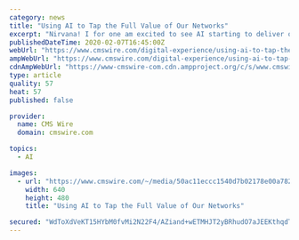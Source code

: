```yaml
---
category: news
title: "Using AI to Tap the Full Value of Our Networks"
excerpt: "Nirvana! I for one am excited to see AI starting to deliver on its potential. Anita Brearton is Founder/CEO and Co-CMO of CabinetM, a marketing technology discovery and management platform that helps marketing teams manage the technology they have, and find the technology they need. Anita is a long time tech start-up marketer and has had the ..."
publishedDateTime: 2020-02-07T16:45:00Z
webUrl: "https://www.cmswire.com/digital-experience/using-ai-to-tap-the-full-value-of-our-networks/"
ampWebUrl: "https://www.cmswire.com/digital-experience/using-ai-to-tap-the-full-value-of-our-networks/amp/"
cdnAmpWebUrl: "https://www-cmswire-com.cdn.ampproject.org/c/s/www.cmswire.com/digital-experience/using-ai-to-tap-the-full-value-of-our-networks/amp/"
type: article
quality: 57
heat: 57
published: false

provider:
  name: CMS Wire
  domain: cmswire.com

topics:
  - AI

images:
  - url: "https://www.cmswire.com/~/media/50ac11eccc1540d7b02178e00a782ebf.jpg?mw=1024&hash=59A04D9873262EB6115208086112BCAEA6C4A198"
    width: 640
    height: 480
    title: "Using AI to Tap the Full Value of Our Networks"

secured: "WdToXdVeKT15HYbM0fvMi2N22F4/AZiand+wETMHJT2yBRhudO7aJEEKthqdT+ktrxeYP0fLmfMxXNYnG5vdM7CpsOndcHZMYwfMeDeOH5PSTxnZDcmyp+Ytg7T9MogfP9TpiK3cw5eE7L0sPDcMq0xHM9bnCrt5i0aaqg4/RoV8UEptKGWYQ+8xvddLT+nm9Y+QEV2yMKp3haXHT5cEqyKbPw421Smk/bIKnQ5+03cyGS9wCQvwM8R3dDqd2lWGVNuuHjU6TMqoJK/ApaxbBcG8VwYbZ+mpKUZGEsHh+EAZu9xGQK0p5rko5adUfvF2;VWABcaI0v3QG2/b0xy6k3Q=="
---
```


